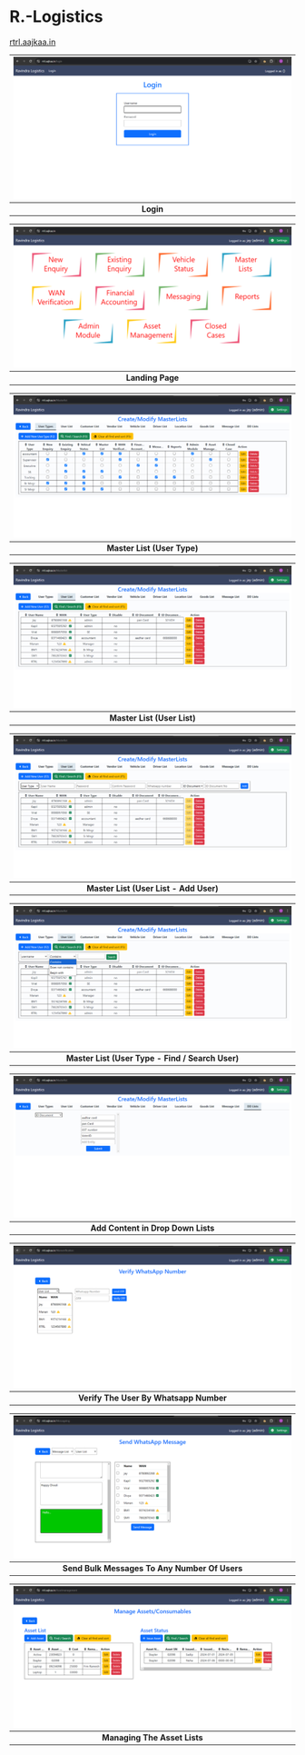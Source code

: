 # R.-Logistics
<a href="https://rtrl.aajkaa.in/" target="_blank">rtrl.aajkaa.in</a>


| ![Image](https://raw.githubusercontent.com/jay-badgujar/assets-for-projects/main/rtrl/1.png) |
|:--:|
| **Login** |

| ![Image](https://raw.githubusercontent.com/jay-badgujar/assets-for-projects/main/rtrl/2.png) |
|:--:|
| **Landing Page** |

| ![Image](https://raw.githubusercontent.com/jay-badgujar/assets-for-projects/main/rtrl/3.png) |
|:--:|
| **Master List (User Type)** |




| ![Image](https://raw.githubusercontent.com/jay-badgujar/assets-for-projects/main/rtrl/4.png) |
|:--:|
| **Master List (User List)** |

| ![Image](https://raw.githubusercontent.com/jay-badgujar/assets-for-projects/main/rtrl/5.png) |
|:--:|
| **Master List (User List - Add User)** |

| ![Image](https://raw.githubusercontent.com/jay-badgujar/assets-for-projects/main/rtrl/6.png) |
|:--:|
| **Master List (User Type - Find / Search User)** |




| ![Image](https://raw.githubusercontent.com/jay-badgujar/assets-for-projects/main/rtrl/7.png) |
|:--:|
| **Add Content in Drop Down Lists** |

| ![Image](https://raw.githubusercontent.com/jay-badgujar/assets-for-projects/main/rtrl/8.png) |
|:--:|
| **Verify The User By Whatsapp Number** |

| ![Image](https://raw.githubusercontent.com/jay-badgujar/assets-for-projects/main/rtrl/9.png) |
|:--:|
| **Send Bulk Messages To Any Number Of Users** |



| ![Image](https://raw.githubusercontent.com/jay-badgujar/assets-for-projects/main/rtrl/10.png) |
|:--:|
| **Managing The Asset Lists** |
